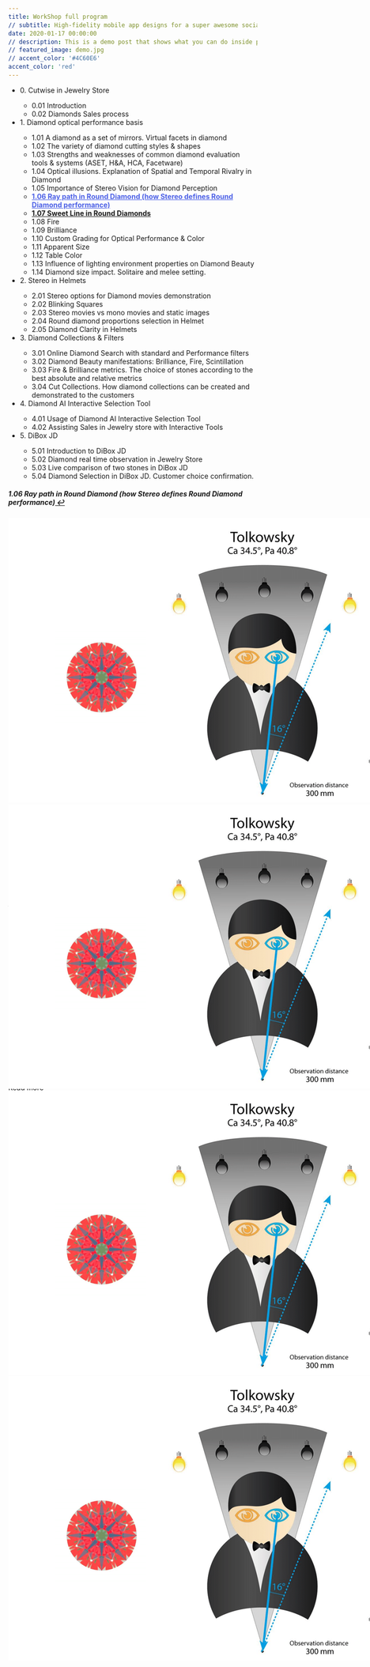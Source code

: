 ```yaml
---
title: WorkShop full program
// subtitle: High-fidelity mobile app designs for a super awesome social media company.
date: 2020-01-17 00:00:00
// description: This is a demo post that shows what you can do inside portfolio and blog posts. We’ve included everything you need to create engaging posts and case studies to show off your work in a beautiful way.
// featured_image: demo.jpg
// accent_color: '#4C60E6'
accent_color: 'red'
---
```


<ul>
  <li>0. Cutwise in Jewelry Store</li>
  <ul>
    <li>0.01 Introduction</li>
    <li>0.02 Diamonds Sales process</li>
  </ul>
  
  <li>1. Diamond optical performance basis</li>
  <ul>
  <li>1.01 A diamond as a set of mirrors. Virtual facets in diamond</li>
  <li>1.02 The variety of diamond cutting styles & shapes</li>
  <li>1.03 Strengths and weaknesses of common diamond evaluation tools & systems (ASET, H&A, HCA, Facetware)</li>
  <li>1.04 Optical illusions. Explanation of Spatial and Temporal Rivalry in Diamond</li>
  <li>1.05 Importance of Stereo Vision for Diamond Perception</li>
  <li><strong><a class="project__link button--text --right" style="color: #4C60E6; --color-var: #4C60E6" id="fnref:1" href="#fn:1">1.06 Ray path in Round Diamond (how Stereo defines Round Diamond performance)</a></strong></li>
  <li><strong><a id="fnref:2" href="#fn:2">1.07 Sweet Line in Round Diamonds</a></strong></li>
  <li>1.08 Fire</li>
  <li>1.09 Brilliance</li>
  <li>1.10 Custom Grading for Optical Performance & Color</li>
  <li>1.11 Apparent Size</li>
  <li>1.12 Table Color</li>
  <li>1.13 Influence of lighting environment properties on Diamond Beauty</li>
  <li>1.14 Diamond size impact. Solitaire and melee setting.</li>
  </ul>

  <li>2. Stereo in Helmets</li>
  <ul>
  <li>2.01 Stereo options for Diamond movies demonstration</li>
  <li>2.02 Blinking Squares</li>
  <li>2.03 Stereo movies vs mono movies and static images</li>
  <li>2.04 Round diamond proportions selection in Helmet</li>
  <li>2.05 Diamond Clarity in Helmets</li>
  </ul>
  
  <li>3. Diamond Collections & Filters</li>
  <ul>
  <li>3.01 Online Diamond Search with standard and Performance filters</li>
  <li>3.02 Diamond Beauty manifestations: Brilliance, Fire, Scintillation</li>
  <li>3.03 Fire & Brilliance metrics. The choice of stones according to the best absolute and relative metrics</li>
  <li>3.04 Cut Collections. How diamond collections can be created and demonstrated to the customers</li>
  </ul>
  
  <li>4. Diamond AI Interactive Selection Tool</li>
  <ul>
  <li>4.01 Usage of Diamond AI Interactive Selection Tool</li>
  <li>4.02 Assisting Sales in Jewelry store with Interactive Tools</li>
  </ul>
  
  <li>5. DiBox JD</li>
  <ul>
  <li>5.01 Introduction to DiBox JD</li>
  <li>5.02 Diamond real time observation in Jewelry Store</li>
  <li>5.03 Live comparison of two stones in DiBox JD</li>
  <li>5.04 Diamond Selection in DiBox JD. Customer choice confirmation.</li>
  </ul>
  
</ul>


<div class="project__images owl-carousel owl-loaded owl-drag" style="--accent: #4C60E6">







<h5 id="fn:1">1.06 Ray path in Round Diamond (how Stereo defines Round Diamond performance)<a href="#fnref:1" class="reversefootnote"> ↩</a></h5>

<div class="owl-stage-outer owl-height" style="height: 602.563px;">
  <div class="owl-stage" style="transform: translate3d(0px, 0px, 0px); transition: all 0s ease 0s; width: 4640px;">
    <div class="owl-item active" style="width: 1140px; margin-right: 20px;">
      <a href="/blog/ray-path-in-round-diamond"><img src="/images/demo_1.png" alt="" class="project__image"></a>
    </div>
    <div class="owl-item" style="width: 1140px; margin-right: 20px;">
      <a href="/blog/ray-path-in-round-diamond"><img src="/images/demo_1.png" alt="" class="project__image"></a>
    </div>
    <div class="owl-item" style="width: 1140px; margin-right: 20px;">
      <a href="/blog/ray-path-in-round-diamond"><img src="/images/demo_1.png" alt="" class="project__image"></a>
    </div>
    <div class="owl-item" style="width: 1140px; margin-right: 20px;">
      <a href="/blog/ray-path-in-round-diamondp"><img src="/images/demo_1.png" alt="" class="project__image"></a>
    </div>
  </div>
</div>

<div class="owl-nav disabled">
  <button role="presentation" class="owl-prev">
    <span aria-label="prev"></span>
  </button>
  <button role="presentation" class="owl-next">
    <span aria-label="next">
    </span>
  </button>
</div>

<div class="owl-dots">
  <button class="owl-dot active">
    <span></span>
  </button>
  <button class="owl-dot">
    <span></span>
  </button>
  <button class="owl-dot">
    <span></span>
  </button>
  <button class="owl-dot">
    <span></span>
  </button>
</div>

<div class="project__content grid" style="border-color: #4C60E6">
	<p class="project__subtitle subtitle--light">Ray path in Round Diamond (how Stereo defines Round Diamond performance).</p>
	<p class="project__description --small">
	  In Chapter is described how the Tolkowsky Round works. And what will happen if we will decrease or increase diamond Pavilion angle.
	  <a href="/blog/ray-path-in-round-diamond" class="project__link button--text --right" style="color: #4C60E6; --color-var: #4C60E6">Read more</a>
	</p>
</div>




<h5 id="fn:1">1.06 Ray path in Round Diamond (how Stereo defines Round Diamond performance)<a href="#fnref:1" class="reversefootnote"> ↩</a></h5>

<div class="card post__content">
<div class="card__description">
In Chapter is described how the Tolkowsky Round works. And what will happen if we will decrease or increase diamond Pavilion angle.
</div>
<div class="card__media">
<img src="/images/demo_1.png" alt="">
</div>
</div>

<a class="project__link button--text --right" href="/blog/ray-path-in-round-diamond" class="post__link button--text--accent">Read more</a>

<h5 id="fn:2"><strong>1.07 Sweet Line in Round Diamonds</strong><a href="#fnref:2" class="reversefootnote"> ↩</a></h5>

<div class="card post__content">
<div class="card__description">
In Chapter is described how the Tolkowsky Round works. And what will happen if we will decrease or increase diamond Pavilion angle.
</div>
<div class="card__media">
<img src="/images/demo_1.png" alt="">
</div>
</div>

<a href="/blog/demo-post" class="post__link button--text--accent">Keep Reading</a>
